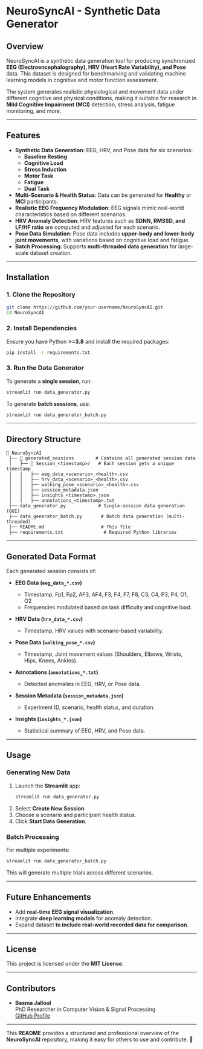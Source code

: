 # **NeuroSyncAI - Synthetic Data Generator**

## **Overview**
NeuroSyncAI is a synthetic data generation tool for producing synchronized **EEG (Electroencephalography), HRV (Heart Rate Variability), and Pose** data. This dataset is designed for benchmarking and validating machine learning models in cognitive and motor function assessment.

The system generates realistic physiological and movement data under different cognitive and physical conditions, making it suitable for research in **Mild Cognitive Impairment (MCI)** detection, stress analysis, fatigue monitoring, and more.

---

## **Features**
- **Synthetic Data Generation**: EEG, HRV, and Pose data for six scenarios:
  - **Baseline Resting**
  - **Cognitive Load**
  - **Stress Induction**
  - **Motor Task**
  - **Fatigue**
  - **Dual Task**
- **Multi-Scenario & Health Status**: Data can be generated for **Healthy** or **MCI** participants.
- **Realistic EEG Frequency Modulation**: EEG signals mimic real-world characteristics based on different scenarios.
- **HRV Anomaly Detection**: HRV features such as **SDNN, RMSSD, and LF/HF ratio** are computed and adjusted for each scenario.
- **Pose Data Simulation**: Pose data includes **upper-body and lower-body joint movements**, with variations based on cognitive load and fatigue.
- **Batch Processing**: Supports **multi-threaded data generation** for large-scale dataset creation.

---

## **Installation**
### **1. Clone the Repository**
```bash
git clone https://github.com/your-username/NeuroSyncAI.git
cd NeuroSyncAI
```

### **2. Install Dependencies**
Ensure you have Python **>=3.8** and install the required packages:
```bash
pip install -r requirements.txt
```

### **3. Run the Data Generator**
To generate a **single session**, run:
```bash
streamlit run data_generator.py
```
To generate **batch sessions**, use:
```bash
streamlit run data_generator_batch.py
```

---

## **Directory Structure**
```
📂 NeuroSyncAI
 ├── 📂 generated_sessions        # Contains all generated session data
 │   ├── 📂 Session_<timestamp>/   # Each session gets a unique timestamp
 │   │   ├── eeg_data_<scenario>_<health>.csv
 │   │   ├── hrv_data_<scenario>_<health>.csv
 │   │   ├── walking_pose_<scenario>_<health>.csv
 │   │   ├── session_metadata.json
 │   │   ├── insights_<timestamp>.json
 │   │   ├── annotations_<timestamp>.txt
 ├── data_generator.py            # Single-session data generation (GUI)
 ├── data_generator_batch.py       # Batch data generation (multi-threaded)
 ├── README.md                     # This file
 ├── requirements.txt               # Required Python libraries
```

---

## **Generated Data Format**
Each generated session consists of:
- **EEG Data (`eeg_data_*.csv`)**
  - Timestamp, Fp1, Fp2, AF3, AF4, F3, F4, F7, F8, C3, C4, P3, P4, O1, O2
  - Frequencies modulated based on task difficulty and cognitive load.
  
- **HRV Data (`hrv_data_*.csv`)**
  - Timestamp, HRV values with scenario-based variability.

- **Pose Data (`walking_pose_*.csv`)**
  - Timestamp, Joint movement values (Shoulders, Elbows, Wrists, Hips, Knees, Ankles).

- **Annotations (`annotations_*.txt`)**
  - Detected anomalies in EEG, HRV, or Pose data.

- **Session Metadata (`session_metadata.json`)**
  - Experiment ID, scenario, health status, and duration.

- **Insights (`insights_*.json`)**
  - Statistical summary of EEG, HRV, and Pose data.

---

## **Usage**
### **Generating New Data**
1. Launch the **Streamlit** app:
   ```bash
   streamlit run data_generator.py
   ```
2. Select **Create New Session**.
3. Choose a scenario and participant health status.
4. Click **Start Data Generation**.

### **Batch Processing**
For multiple experiments:
```bash
streamlit run data_generator_batch.py
```
This will generate multiple trials across different scenarios.

---

## **Future Enhancements**
- Add **real-time EEG signal visualization**.
- Integrate **deep learning models** for anomaly detection.
- Expand dataset **to include real-world recorded data for comparison**.

---

## **License**
This project is licensed under the **MIT License**.

---

## **Contributors**
- **Basma Jalloul**  
  PhD Researcher in Computer Vision & Signal Processing  
  [GitHub Profile](https://github.com/your-username)

---

This **README** provides a structured and professional overview of the **NeuroSyncAI** repository, making it easy for others to use and contribute. 🚀
